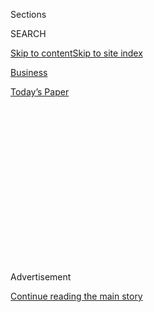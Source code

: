 <div id="app">

<div>

<div>

<div>

<div class="NYTAppHideMasthead css-1q2w90k e1suatyy0">

<div class="section css-ui9rw0 e1suatyy2">

<div class="css-eph4ug er09x8g0">

<div class="css-6n7j50">

</div>

<span class="css-1dv1kvn">Sections</span>

<div class="css-10488qs">

<span class="css-1dv1kvn">SEARCH</span>

</div>

[Skip to content](#site-content)[Skip to site
index](#site-index)

</div>

<div id="masthead-section-label" class="css-1wr3we4 eaxe0e00">

[Business](https://www.nytimes.com/section/business)

</div>

<div class="css-10698na e1huz5gh0">

</div>

</div>

<div id="masthead-bar-one" class="section hasLinks css-15hmgas e1csuq9d3">

<div class="css-uqyvli e1csuq9d0">

</div>

<div class="css-1uqjmks e1csuq9d1">

</div>

<div class="css-9e9ivx">

[](https://myaccount.nytimes.com/auth/login?response_type=cookie&client_id=vi)

</div>

<div class="css-1bvtpon e1csuq9d2">

[Today’s
Paper](https://www.nytimes.com/section/todayspaper)

</div>

</div>

</div>

</div>

<div data-aria-hidden="false">

<div id="site-content" data-role="main">

<div>

<div class="css-1aor85t" style="opacity:0.000000001;z-index:-1;visibility:hidden">

<div class="css-1hqnpie">

<div class="css-epjblv">

<span class="css-17xtcya">[Business](/section/business)</span><span class="css-x15j1o">|</span><span class="css-fwqvlz">An
Ex-Fox News Host Pitched ‘Financial Freedom.’ His Clients Want Their
Money
Back.</span>

</div>

<div class="css-k008qs">

<div class="css-1iwv8en">

<span class="css-18z7m18"></span>

<div>

</div>

</div>

<span class="css-1n6z4y">https://nyti.ms/2HYEZUf</span>

<div class="css-1705lsu">

<div class="css-4xjgmj">

<div class="css-4skfbu" data-role="toolbar" data-aria-label="Social Media Share buttons, Save button, and Comments Panel with current comment count" data-testid="share-tools">

  - 
  - 
  - 
  - 
    
    <div class="css-6n7j50">
    
    </div>

  - 
  - 

</div>

</div>

</div>

</div>

</div>

</div>

<div id="NYT_TOP_BANNER_REGION" class="css-13pd83m">

</div>

<div id="top-wrapper" class="css-1sy8kpn">

<div id="top-slug" class="css-l9onyx">

Advertisement

</div>

[Continue reading the main
story](#after-top)

<div class="ad top-wrapper" style="text-align:center;height:100%;display:block;min-height:250px">

<div id="top" class="place-ad" data-position="top" data-size-key="top">

</div>

</div>

<div id="after-top">

</div>

</div>

<div>

<div id="sponsor-wrapper" class="css-1hyfx7x">

<div id="sponsor-slug" class="css-19vbshk">

Supported by

</div>

[Continue reading the main
story](#after-sponsor)

<div id="sponsor" class="ad sponsor-wrapper" style="text-align:center;height:100%;display:block">

</div>

<div id="after-sponsor">

</div>

</div>

<div class="css-186x18t">

</div>

<div class="css-1vkm6nb ehdk2mb0">

# An Ex-Fox News Host Pitched ‘Financial Freedom.’ His Clients Want Their Money Back.

</div>

Clayton Morris has been sued by nearly two dozen customers who say they
were sold ramshackle homes as investment properties.

<div class="css-79elbk" data-testid="photoviewer-wrapper">

<div class="css-z3e15g" data-testid="photoviewer-wrapper-hidden">

</div>

<div class="css-1a48zt4 ehw59r15" data-testid="photoviewer-children">

![<span class="css-16f3y1r e13ogyst0" data-aria-hidden="true">Clayton
Morris, a former "Fox and Friends Weekend" host, at his home in New
Jersey. He and his wife offered to help average investors get into real
estate, but many of the couple's clients say they lost thousands of
dollars.</span><span class="css-cnj6d5 e1z0qqy90" itemprop="copyrightHolder"><span class="css-1ly73wi e1tej78p0">Credit...</span><span><span>Jackie
Molloy for The New York
Times</span></span></span>](https://static01.nyt.com/images/2019/03/26/business/26morris7/merlin_152354577_81baf501-b443-42e6-848d-74dcf0ded2d7-articleLarge.jpg?quality=75&auto=webp&disable=upscale)

</div>

</div>

<div class="css-18e8msd">

<div class="css-vp77d3 epjyd6m0">

<div class="css-hus3qt ey68jwv0" data-aria-hidden="true">

[![Matthew
Goldstein](https://static01.nyt.com/images/2018/11/06/multimedia/author-matthew-goldstein/author-matthew-goldstein-thumbLarge.png
"Matthew Goldstein")](https://www.nytimes.com/by/matthew-goldstein)

</div>

<div class="css-1baulvz">

By [<span class="css-1baulvz last-byline" itemprop="name">Matthew
Goldstein</span>](https://www.nytimes.com/by/matthew-goldstein)

</div>

</div>

  - March 25,
    2019

  - 
    
    <div class="css-4xjgmj">
    
    <div class="css-d8bdto" data-role="toolbar" data-aria-label="Social Media Share buttons, Save button, and Comments Panel with current comment count" data-testid="share-tools">
    
      - 
      - 
      - 
      - 
        
        <div class="css-6n7j50">
        
        </div>
    
      - 
      - 
    
    </div>
    
    </div>

</div>

</div>

<div class="section meteredContent css-1r7ky0e" name="articleBody" itemprop="articleBody">

<div class="css-1fanzo5 StoryBodyCompanionColumn">

<div class="css-53u6y8">

INDIANAPOLIS — Clayton Morris walked away from his job as a Fox News
host in 2017 to devote himself to the next phase of his professional
life: helping regular people achieve financial independence.

Mr. Morris, a host on “Fox and Friends Weekend,” already had a popular
[real estate investing
podcast](https://itunes.apple.com/us/podcast/investing-in-real-estate-clayton-morris-build-financial/id1115024566?mt=2)
when he and his wife, Natali, decided to become full-time real estate
advisers. Their plan was to connect mom-and-pop investors with turnkey
investment homes in Detroit, Indianapolis, Jacksonville, Fla., and
several other cities. Their company, [Morris
Invest](https://morrisinvest.com/), would handle the details: finding
properties, overseeing renovations, hiring property managers to rent out
the houses. All clients had to do was put up the cash and wait for the
checks to arrive.

Morris Invest helped sell at least 1,000 properties over the past two
years, reaping more than $5 million in referral fees and profits from
the sales, according to resale prices and interviews with investors and
a lawyer for a former business partner. But Mr. Morris’s customers said
many of the homes in Indianapolis had cost them dearly.

Nearly two dozen customers are now suing Mr. Morris and his company.
They contend that the properties were in worse shape than advertised,
and that rehab work paid for upfront was done poorly or not at all.
Vacant lots sold on the expectation of new homes being built are strewn
with trash. One house gutted by fire was sold a few days later to an
unwitting investor, according to a lawsuit.

</div>

</div>

<div class="css-1fanzo5 StoryBodyCompanionColumn">

<div class="css-53u6y8">

“He comes across as this nice, likable family guy,” said Brian Freeman,
a California lawyer who plunked down about $40,000 for a ramshackle home
that was in such bad shape he was issued fines. “He’s famous and I
thought, ‘He’s not going to ruin his entire reputation.’ Obviously, in
hindsight, I feel like such an idiot.”

</div>

</div>

<div class="css-79elbk" data-testid="photoviewer-wrapper">

<div class="css-z3e15g" data-testid="photoviewer-wrapper-hidden">

</div>

<div class="css-1a48zt4 ehw59r15" data-testid="photoviewer-children">

![<span class="css-16f3y1r e13ogyst0" data-aria-hidden="true">A lot in
Indianapolis that was sold to an investor. A house was supposed to have
been built on the site, according to court documents.
</span><span class="css-cnj6d5 e1z0qqy90" itemprop="copyrightHolder"><span class="css-1ly73wi e1tej78p0">Credit...</span><span>Maddie
McGarvey for The New York
Times</span></span>](https://static01.nyt.com/images/2019/03/22/business/00morris2/merlin_152423943_36d9f141-64a0-4cd6-8719-3212273db406-articleLarge.jpg?quality=75&auto=webp&disable=upscale)

</div>

</div>

<div class="css-1fanzo5 StoryBodyCompanionColumn">

<div class="css-53u6y8">

The Morrises face a half-dozen lawsuits, including one in federal court,
and more will probably follow. Lawyers in Indianapolis are fielding
calls from disgruntled customers and angry renters, and Indiana’s
attorney general has opened an investigation. In response to a Freedom
of Information Act request, the Federal Trade Commission said it had
received 21 consumer complaints.

The couple insisted they were not to blame for the properties’ problems.

“We were a victim, too,” Mr. Morris, 42, said during an interview with
his wife at a coffee shop near their suburban New Jersey home.

The couple said they had lost hundreds of thousands of dollars on homes
that they and their relatives bought from a property-management company
that was one of their business partners in Indianapolis. The company,
Oceanpointe Investments, was the seller of the homes the Morrises’
clients bought, and, according to the couple, it was supposed to do the
renovations and manage the properties.

</div>

</div>

<div class="css-1fanzo5 StoryBodyCompanionColumn">

<div class="css-53u6y8">

The Morrises said that Oceanpointe, which many Morris Invest clients
said they had never heard of until after buying the homes, is the real
villain and liable for any damages. Few, if any, problems have arisen in
other cities, they said. Oceanpointe blames the Morrises, saying they
are responsible for the promises made to investors.

Also caught in the middle are the renters who lived in some of the
homes. They say that poor upkeep resulted in collapsing ceilings and
frequent plumbing problems. Furnaces often did not work properly,
leaving homes freezing cold in winter. One renter in a pending
landlord-tenant case blamed poor living conditions for the premature
birth of girl who died an hour after delivery.

The Morrises said they were not aware of the extent of the problems.

“We didn’t know any were living in abject conditions,” Ms. Morris, 40,
said.

## ‘Incestuous Networks’

The unfolding affair demonstrates the allure that real estate
speculation still holds for individual investors roughly a decade after
one of the worst housing crises in United States
history.

</div>

</div>

<div class="css-79elbk" data-testid="photoviewer-wrapper">

<div class="css-z3e15g" data-testid="photoviewer-wrapper-hidden">

</div>

<div class="css-1a48zt4 ehw59r15" data-testid="photoviewer-children">

<div class="css-1xdhyk6 erfvjey0">

<span class="css-1ly73wi e1tej78p0">Image</span>

<div class="css-zjzyr8">

<div data-testid="lazyimage-container" style="height:257.77777777777777px">

</div>

</div>

</div>

<span class="css-16f3y1r e13ogyst0" data-aria-hidden="true">Larry
McLeskey and his wife bought this Indianapolis house. They said they had
lost $40,000 on the
property.</span><span class="css-cnj6d5 e1z0qqy90" itemprop="copyrightHolder"><span class="css-1ly73wi e1tej78p0">Credit...</span><span>Maddie
McGarvey for The New York Times</span></span>

</div>

</div>

<div class="css-1fanzo5 StoryBodyCompanionColumn">

<div class="css-53u6y8">

It can be problematic when such investors look to charismatic
personalities for investing tips. Many of the financial gurus pushing
investors into real estate play off fears of economic insecurity,
according to Philip Garboden, a professor of affordable housing at the
University of Hawaii at Manoa.

In a [research working paper](https://osf.io/preprints/socarxiv/gucw6/)
financed partly by the federal Department of Housing and Urban
Development, Mr. Garboden wrote that amateur investors were vulnerable
to exploitation by those who “evangelize” the process and tend to play
down the risks of investing in “low-end” urban real estate.

</div>

</div>

<div class="css-1fanzo5 StoryBodyCompanionColumn">

<div class="css-53u6y8">

“These are very incestuous networks,” Mr. Garboden said in an interview.
“They know the contractors. The property manager. The whole system
thrives on keeping every dollar invested in that network.”

Investment gurus, he said, tend to have a common message: Investing in
real estate can help guide the average investor to financial
independence.

## Making the Pitch

Mr. Morris’s sales pitch did not lean heavily on his career in broadcast
journalism. But he did not keep it a secret, either. He alluded to his
new career in a [lighthearted seven-minute
video](https://insider.foxnews.com/2017/09/04/clayton-morris-leaving-fox-friends-best-moments-tv)send-off
that Fox News put together and that showed Mr. Morris competing in an
obstacle course competition and grilling burgers outside the Manhattan
studio.

Real estate investing, he said in marketing materials, had given him the
financial security to quit his 9 to 5 broadcast job. “I’m a big fan of
this radical idea that everyone should be able to achieve total
financial freedom,” the biography on [one of his
websites](https://www.claytonmorris.com/) says.

With his wife — a former anchor for CBS Interactive — he wrote a book,
“[How to Pay Off Your Mortgage in 5
Years](https://www.amazon.com/gp/product/B07FVXN4PF/ref=dbs_a_def_rwt_hsch_vapi_taft_p1_i1).”

</div>

</div>

<div class="css-79elbk" data-testid="photoviewer-wrapper">

<div class="css-z3e15g" data-testid="photoviewer-wrapper-hidden">

</div>

<div class="css-1a48zt4 ehw59r15" data-testid="photoviewer-children">

<div class="css-1xdhyk6 erfvjey0">

<span class="css-1ly73wi e1tej78p0">Image</span>

<div class="css-zjzyr8">

<div data-testid="lazyimage-container" style="height:257.77777777777777px">

</div>

</div>

</div>

<span class="css-16f3y1r e13ogyst0" data-aria-hidden="true">Beth Stern,
Steve Doocy, Elisabeth Hasselbeck and Mr. Morris on "Fox and Friends" in
2014.</span><span class="css-cnj6d5 e1z0qqy90" itemprop="copyrightHolder"><span class="css-1ly73wi e1tej78p0">Credit...</span><span>Rob
Kim/Getty Images</span></span>

</div>

</div>

<div class="css-1fanzo5 StoryBodyCompanionColumn">

<div class="css-53u6y8">

But the couple’s new venture did more than offer advice: It was a
one-stop shopping experience for investors who wanted to buy rental
homes — by dipping into their retirement savings, if necessary.

</div>

</div>

<div class="css-1fanzo5 StoryBodyCompanionColumn">

<div class="css-53u6y8">

An email sent to one client who signed up last year summed up the pitch:

> Are you working LONG hours but never quite able to get ahead? Are you
> worried about making COSTLY mistakes with a vacant rental property?
> Are you intimidated by the thought of DOING IT ALL yourself? Stop
> worrying, and let us take care it\!

The Morrises pulled in hundreds of customers from across the United
States and as far away as Israel and South Korea. They helped sell
nearly 700 homes in Indianapolis alone.

“It was his name and his promise,” said Larry McLeskey, one of nearly
two dozen individual investors suing Mr. Morris in the federal lawsuit.
Mr. McLeskey, who lives in Michigan, said that he and his wife, Kay, had
lost $40,000 after selling a home in Indianapolis. “No one was taking
care of the home.”

Danny Gomes, a real estate agent from Redding, Calif., sued Morris
Invest separately after, he said, he lost $52,000 on an Indianapolis
home he bought last year, just days after it was largely destroyed in a
fire. The house is now boarded up, its back half all but
gone.

</div>

</div>

<div class="css-a7yk8a e73j0it0">

<div class="css-1xdhyk6 erfvjey0">

<span class="css-1ly73wi e1tej78p0">Image</span>

<div class="css-zjzyr8">

<div data-testid="lazyimage-container" style="height:386.6666666666667px">

</div>

</div>

</div>

<span class="css-16f3y1r e13ogyst0" data-aria-hidden="true">The house at
1509 Asbury Street in Indianapolis that Danny Gomes bought. The home had
been damaged in a fire days before the deal closed, but Mr. Gomes did
not know that until several months
later.</span><span class="css-cnj6d5 e1z0qqy90" itemprop="copyrightHolder"><span class="css-1ly73wi e1tej78p0">Credit...</span><span>Maddie
McGarvey for The New York
Times</span></span>

<div class="css-1xdhyk6 erfvjey0">

<span class="css-1ly73wi e1tej78p0">Image</span>

<div class="css-zjzyr8">

<div data-testid="lazyimage-container" style="height:386.6666666666667px">

</div>

</div>

</div>

<span class="css-16f3y1r e13ogyst0" data-aria-hidden="true">Mr. Gomes at
his home in California. He said he had paid in advance for renovations
to the Indianapolis property that were never
completed.</span><span class="css-cnj6d5 e1z0qqy90" itemprop="copyrightHolder"><span class="css-1ly73wi e1tej78p0">Credit...</span><span>Alexandra
Hootnick for The New York Times</span></span>

</div>

<div class="css-1fanzo5 StoryBodyCompanionColumn">

<div class="css-53u6y8">

Mr. Gomes said he had learned about the fire only several months later,
when the city sent him a notice warning that the property was unsafe and
needed to be boarded up.

Until then, he believed the house was being rehabilitated, work he paid
for when he bought it. One of Mr. Morris’s employees, who is also Ms.
Morris’s sister, told Mr. Gomes that she would be his “point of contact
for the rehab process,” according to an email provided to The New York
Times.

Mr. Gomes said it was only after he learned about the fire that he
discovered Morris Invest was simply getting a referral fee for sending
customers to Oceanpointe.

</div>

</div>

<div class="css-1fanzo5 StoryBodyCompanionColumn">

<div class="css-53u6y8">

“When it hit the fan,” Mr. Gomes said, “they said they were just the
middleman.”

## ‘Happy as a Clam’

As the Morrises tell it, they were blindsided just like everyone else.
The couple, who have three young children, said they were frustrated
with all the anger directed at them. They have put their own home up for
sale, in part out of concern for their safety.

They place the blame squarely on Oceanpointe and its founder, Bert
Whalen.

The Morrises said they met Mr. Whalen in 2014, when they bought a few
homes in Indianapolis and used Oceanpointe to fix up and manage them. By
2016, Mr. Morris was referring one or two investors a week to Mr.
Whalen’s firm. The Morrises said they had eventually formalized the
relationship, sending buyers to Oceanpointe and earning a fee on each
sale.

</div>

</div>

<div class="css-79elbk" data-testid="photoviewer-wrapper">

<div class="css-z3e15g" data-testid="photoviewer-wrapper-hidden">

</div>

<div class="css-1a48zt4 ehw59r15" data-testid="photoviewer-children">

<div class="css-1xdhyk6 erfvjey0">

<span class="css-1ly73wi e1tej78p0">Image</span>

<div class="css-zjzyr8">

<div data-testid="lazyimage-container" style="height:257.77777777777777px">

</div>

</div>

</div>

<span class="css-16f3y1r e13ogyst0" data-aria-hidden="true">Another of
the Indianapolis homes that Mr. Morris's company, Morris Invest, sold as
investment properties. He is now facing a half-dozen lawsuits filed by
disgruntled
buyers.</span><span class="css-cnj6d5 e1z0qqy90" itemprop="copyrightHolder"><span class="css-1ly73wi e1tej78p0">Credit...</span><span>Maddie
McGarvey for The New York Times</span></span>

</div>

</div>

<div class="css-1fanzo5 StoryBodyCompanionColumn">

<div class="css-53u6y8">

Mr. Morris said it was not until spring 2018 that he became fully aware
of the problems his customers were having with Oceanpointe. The
relationship formally ended in May.

The Morrises said they would not have gotten involved with Mr. Whalen
had they known that Indiana regulators moved to deny a renewal of his
real estate license in December 2015. A state regulator determined that
he had failed to disclose convictions for operating a car and motorboat
while intoxicated and, on at least one occasion, had not turned over
rent money he had collected for a property owner. His real estate
license was permanently revoked in January 2018.

Despite the break with Oceanpointe, the Morrises said they had many
satisfied customers. Renovation work was done on 60 percent of the 700
homes sold in Indianapolis, Mr. Morris estimated.

“There are hundreds of people who are as happy as a clam,” he said.

There are many, however, who are not.

</div>

</div>

<div class="css-1fanzo5 StoryBodyCompanionColumn">

<div class="css-53u6y8">

For clients dissatisfied with the work on their properties, Mr. Morris
said Oceanpointe had agreed to indemnify Morris Invest against all
lawsuits and investor claims. The Morrises’ lawyer sent a letter to Mr.
Whalen in October seeking to enforce the indemnification agreement. The
couple declined to provide a copy of the agreement.

John Tompkins, a lawyer for Mr. Whalen, blamed Morris Invest, which he
said had collected a $6,500 referral fee on every property.

Mr. Whalen’s businesses “have done everything required by their
investment agreements and contracts,” Mr. Tompkins said.

He disputed the suggestion that the indemnification agreement held
Oceanpointe solely responsible for problems with the selling of the
homes.

“The problems that have come up relate to Morris exclusively,” Mr.
Tompkins said. “The misunderstandings of those buyers related to
misstatements by Morris and his sales personnel.”

## A New Venture

The Morrises have largely gotten out of the real estate business in
Indianapolis. They are focused mainly on Detroit, where they have sold
more than 200 homes, largely without the kind of complaints they face in
Indianapolis.

Morris Invest, though, is no longer their top priority.

The Morrises are now selling an online financial advice and planning
program: Financial Freedom Academy. The program offers a “proven system
for building wealth, guaranteed,” according to its website.

</div>

</div>

<div class="css-1fanzo5 StoryBodyCompanionColumn">

<div class="css-53u6y8">

The site describes a conversation that Mr. Morris said transformed his
life: He was seated next to real estate investor on a trip to New
Zealand several years ago, and learned the man and his wife were on a
two-month vacation after making money acquiring homes, fixing them up
and renting them out.

“From that moment on, I made it my mission to follow in his footsteps,”
Mr. Morris says on the site.

Mr. Morris is inviting investors to follow in his footsteps with a
[nine-session online program](https://financialfreedomacademy.com) at a
special introductory rate of $697.

</div>

</div>

</div>

<div>

</div>

<div>

</div>

<div>

</div>

<div>

<div id="bottom-wrapper" class="css-1ede5it">

<div id="bottom-slug" class="css-l9onyx">

Advertisement

</div>

[Continue reading the main
story](#after-bottom)

<div id="bottom" class="ad bottom-wrapper" style="text-align:center;height:100%;display:block;min-height:90px">

</div>

<div id="after-bottom">

</div>

</div>

</div>

</div>

</div>

## Site Index

<div>

</div>

## Site Information Navigation

  - [© <span>2020</span> <span>The New York Times
    Company</span>](https://help.nytimes.com/hc/en-us/articles/115014792127-Copyright-notice)

<!-- end list -->

  - [NYTCo](https://www.nytco.com/)
  - [Contact
    Us](https://help.nytimes.com/hc/en-us/articles/115015385887-Contact-Us)
  - [Work with us](https://www.nytco.com/careers/)
  - [Advertise](https://nytmediakit.com/)
  - [T Brand Studio](http://www.tbrandstudio.com/)
  - [Your Ad
    Choices](https://www.nytimes.com/privacy/cookie-policy#how-do-i-manage-trackers)
  - [Privacy](https://www.nytimes.com/privacy)
  - [Terms of
    Service](https://help.nytimes.com/hc/en-us/articles/115014893428-Terms-of-service)
  - [Terms of
    Sale](https://help.nytimes.com/hc/en-us/articles/115014893968-Terms-of-sale)
  - [Site
    Map](https://spiderbites.nytimes.com)
  - [Help](https://help.nytimes.com/hc/en-us)
  - [Subscriptions](https://www.nytimes.com/subscription?campaignId=37WXW)

</div>

</div>

</div>

</div>

